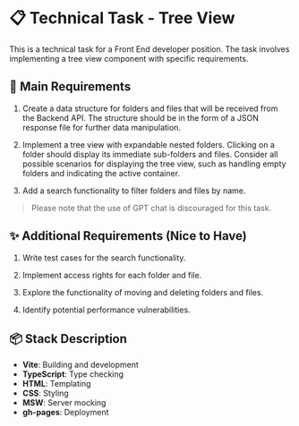 # 📋 Technical Task - Tree View

This is a technical task for a Front End developer position. The task involves implementing a tree view component with specific requirements.

## 📌 Main Requirements

1. Create a data structure for folders and files that will be received from the Backend API. The structure should be in the form of a JSON response file for further data manipulation.

2. Implement a tree view with expandable nested folders. Clicking on a folder should display its immediate sub-folders and files. Consider all possible scenarios for displaying the tree view, such as handling empty folders and indicating the active container.

3. Add a search functionality to filter folders and files by name.

> Please note that the use of GPT chat is discouraged for this task.

## ✨ Additional Requirements (Nice to Have)

1. Write test cases for the search functionality.

2. Implement access rights for each folder and file.

3. Explore the functionality of moving and deleting folders and files.

4. Identify potential performance vulnerabilities.


## 📦 Stack Description

- **Vite**: Building and development
- **TypeScript**: Type checking
- **HTML**: Templating
- **CSS**: Styling
- **MSW**: Server mocking
- **gh-pages**: Deployment


